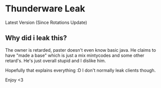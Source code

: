 # Thunderware Leak
Latest Version (Since Rotations Update)

<h2>Why did i leak this?</h2>
The owner is retarded, paster doesn't even know basic java.
He claims to have "made a base" which is just a mix mintycodes and some other retard's.
He's just overall stupid and I dislike him.

Hopefully that explains everything :D
I don't normally leak clients though.

Enjoy <3
